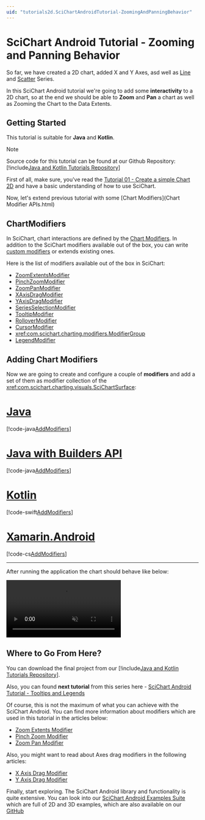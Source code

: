 ```yaml
---
uid: "tutorials2d.SciChartAndroidTutorial-ZoomingAndPanningBehavior"
---
```


# SciChart Android Tutorial - Zooming and Panning Behavior
So far, we have created a 2D chart, added X and Y Axes, asd well as [Line](xref:chart2d.renderableSeries.LineSeries) and [Scatter](xref:chart2d.renderableSeries.ScatterSeries) Series.

In this SciChart Android tutorial we're going to add some **interactivity** to a 2D chart, so at the end we should be able to **Zoom** and **Pan** a chart as well as Zooming the Chart to the Data Extents.

## Getting Started
This tutorial is suitable for **Java** and **Kotlin**.

> [!NOTE]
> Source code for this tutorial can be found at our Github Repository: [!include[Java and Kotlin Tutorials Repository](JavaKotlinTutorialsLink.md)]

First of all, make sure, you've read the [Tutorial 01 - Create a simple Chart 2D](xref:tutorials2d.SciChartAndroidTutorial-CreateSimple2DChart) and have a basic understanding of how to use SciChart.

Now, let's extend previous tutorial with some [Chart Modifiers](Chart Modifier APIs.html)

## ChartModifiers
In SciChart, chart interactions are defined by the [Chart Modifiers](xref:chartModifierAPIs.ChartModifierAPIs).
In addition to the SciChart modifiers available out of the box, you can write [custom modifiers](xref:chartModifierAPIs.CustomModifiersTheChartModifierBaseAPI) or extends existing ones.

Here is the list of modifiers available out of the box in SciChart:
- [ZoomExtentsModifier](xref:chartModifierAPIs.ZoomAndPanZoomExtentsModifier)
- [PinchZoomModifier](xref:chartModifierAPIs.ZoomAndPanPinchZoomModifier)
- [ZoomPanModifier](xref:chartModifierAPIs.ZoomAndPanZoomPanModifier)
- [XAxisDragModifier](xref:chartModifierAPIs.ZoomAndPanXAxisDragModifier)
- [YAxisDragModifier](xref:chartModifierAPIs.ZoomAndPanYAxisDragModifier)
- [SeriesSelectionModifier](xref:chartModifierAPIs.InteractivitySeriesSelectionModifier)
- [TooltipModifier](xref:chartModifierAPIs.InteractivityTooltipModifier)
- [RolloverModifier](xref:chartModifierAPIs.InteractivityRolloverModifier)
- [CursorModifier](xref:chartModifierAPIs.InteractivityCursorModifier)
- <xref:com.scichart.charting.modifiers.ModifierGroup>
- [LegendModifier](xref:chartModifierAPIs.LegendModifier)

## Adding Chart Modifiers
Now we are going to create and configure a couple of **modifiers** and add a set of them as modifier collection of the <xref:com.scichart.charting.visuals.SciChartSurface>:

# [Java](#tab/java)
[!code-java[AddModifiers](../../../samples/tutorials-native/tutorials-2d/tutorial-2/java/src/main/java/com/scichart/tutorial/MainActivity.java#AddModifiers)]
# [Java with Builders API](#tab/javaBuilder)
[!code-java[AddModifiers](../../../samples/tutorials-native/tutorials-2d/tutorial-2/javaBuilder/src/main/java/com/scichart/tutorial/MainActivity.java#AddModifiers)]
# [Kotlin](#tab/kotlin)
[!code-swift[AddModifiers](../../../samples/tutorials-native/tutorials-2d/tutorial-2/kotlin/src/main/java/com/scichart/tutorial/MainActivity.kt#AddModifiers)]
# [Xamarin.Android](#tab/xamarin)
[!code-cs[AddModifiers](../../../samples/tutorials-xamarin/tutorials-2d/tutorial-02/MainActivity.cs#AddModifiers)]
***

After running the application the chart should behave like below:

<video autoplay loop muted playsinline src="images/tutorials-2d-chart-modifiers.mp4"></video>

## Where to Go From Here?
You can download the final project from our [!include[Java and Kotlin Tutorials Repository](JavaKotlinTutorialsLink.md)].

Also, you can found **next tutorial** from this series here - [SciChart Android Tutorial - Tooltips and Legends](xref:tutorials2d.SciChartAndroidTutorial-TooltipsAndLegends)

Of course, this is not the maximum of what you can achieve with the SciChart Android.
You can find more information about modifiers which are used in this tutorial in the articles below:
- [Zoom Extents Modifier](xref:chartModifierAPIs.ZoomAndPanZoomExtentsModifier)
- [Pinch Zoom Modifier](xref:chartModifierAPIs.ZoomAndPanPinchZoomModifier)
- [Zoom Pan Modifier](xref:chartModifierAPIs.ZoomAndPanZoomPanModifier)

Also, you might want to read about Axes drag modifiers in the following articles:
- [X Axis Drag Modifier](xref:chartModifierAPIs.ZoomAndPanXAxisDragModifier)
- [Y Axis Drag Modifier](xref:chartModifierAPIs.ZoomAndPanYAxisDragModifier)

Finally, start exploring. The SciChart Android library and functionality is quite extensive. 
You can look into our [SciChart Android Examples Suite](https://www.scichart.com/examples/android-chart/) which are full of 2D and 3D examples, which are also available on our [GitHub](https://github.com/ABTSoftware/SciChart.Android.Examples)